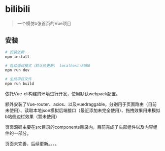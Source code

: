 # bilibili

> 一个模仿b张首页的Vue项目

## 安装

``` bash
# 安装依赖
npm install

# 启动调试模式（默认热更新） localhost:8080
npm run dev

# 生成项目文件
npm run build

```

依托Vue-cli构建的环境进行开发，使用默认webpack配置。

额外安装了Vue-router、axios、以及vuedraggable，分别用于页面路由（目前未使用）、读取本地json模拟后端接口（最近添加未完全使用）、拖拽效果用来模拟b站侧边栏效果（暂未使用）

页面源码主要在src目录的components目录内，目前完成了头部组件以及内容组件的一部分。

页面未完善，后续更新。。。。


